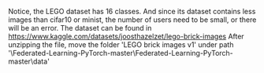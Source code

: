 Notice, the LEGO dataset has 16 classes. And since its dataset contains less images than cifar10 or minist, the number of users need to be small, or there will be an error.
The dataset can be found in https://www.kaggle.com/datasets/joosthazelzet/lego-brick-images
After unzipping the file, move the folder 'LEGO brick images v1' under path '\Federated-Learning-PyTorch-master\Federated-Learning-PyTorch-master\data'
